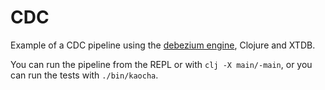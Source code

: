 # CDC

Example of a CDC pipeline using the [debezium engine](https://debezium.io/documentation/reference/stable/development/engine.html), Clojure and XTDB.

You can run the pipeline from the REPL or with `clj -X main/-main`, or you can run the tests with `./bin/kaocha`.
